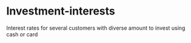 # Investment-interests
Interest rates for several customers with diverse amount to invest using cash or card 
